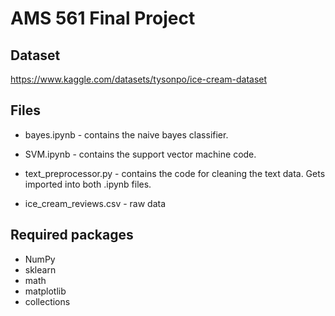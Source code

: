 # AMS 561 Final Project


## Dataset
https://www.kaggle.com/datasets/tysonpo/ice-cream-dataset

## Files

- bayes.ipynb - contains the naive bayes classifier. 

- SVM.ipynb - contains the support vector machine code. 

- text_preprocessor.py - contains the code for cleaning the text data. Gets imported into both .ipynb files.

- ice_cream_reviews.csv - raw data

## Required packages
- NumPy
- sklearn
- math
- matplotlib
- collections
